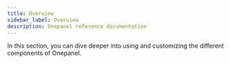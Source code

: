 ```yaml
---
title: Overview
sidebar_label: Overview
description: Onepanel reference documentation
---
```


In this section, you can dive deeper into using and customizing the different components of Onepanel.
